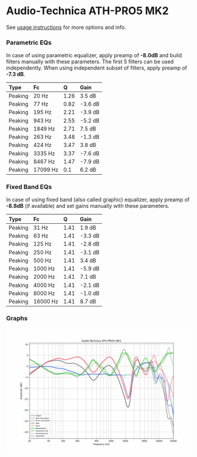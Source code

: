 # Audio-Technica ATH-PRO5 MK2
See [usage instructions](https://github.com/jaakkopasanen/AutoEq#usage) for more options and info.

### Parametric EQs
In case of using parametric equalizer, apply preamp of **-8.0dB** and build filters manually
with these parameters. The first 5 filters can be used independently.
When using independent subset of filters, apply preamp of **-7.3 dB**.

| Type    | Fc       |    Q | Gain    |
|:--------|:---------|:-----|:--------|
| Peaking | 20 Hz    | 1.26 | 3.5 dB  |
| Peaking | 77 Hz    | 0.82 | -3.6 dB |
| Peaking | 195 Hz   | 2.21 | -3.9 dB |
| Peaking | 943 Hz   | 2.55 | -5.2 dB |
| Peaking | 1849 Hz  | 2.71 | 7.5 dB  |
| Peaking | 263 Hz   | 3.48 | -1.3 dB |
| Peaking | 424 Hz   | 3.47 | 3.8 dB  |
| Peaking | 3335 Hz  | 3.37 | -7.6 dB |
| Peaking | 8467 Hz  | 1.47 | -7.9 dB |
| Peaking | 17099 Hz | 0.1  | 6.2 dB  |

### Fixed Band EQs
In case of using fixed band (also called graphic) equalizer, apply preamp of **-8.8dB**
(if available) and set gains manually with these parameters.

| Type    | Fc       |    Q | Gain    |
|:--------|:---------|:-----|:--------|
| Peaking | 31 Hz    | 1.41 | 1.9 dB  |
| Peaking | 63 Hz    | 1.41 | -3.3 dB |
| Peaking | 125 Hz   | 1.41 | -2.8 dB |
| Peaking | 250 Hz   | 1.41 | -3.1 dB |
| Peaking | 500 Hz   | 1.41 | 3.4 dB  |
| Peaking | 1000 Hz  | 1.41 | -5.9 dB |
| Peaking | 2000 Hz  | 1.41 | 7.1 dB  |
| Peaking | 4000 Hz  | 1.41 | -2.1 dB |
| Peaking | 8000 Hz  | 1.41 | -1.0 dB |
| Peaking | 16000 Hz | 1.41 | 8.7 dB  |

### Graphs
![](./Audio-Technica%20ATH-PRO5%20MK2.png)